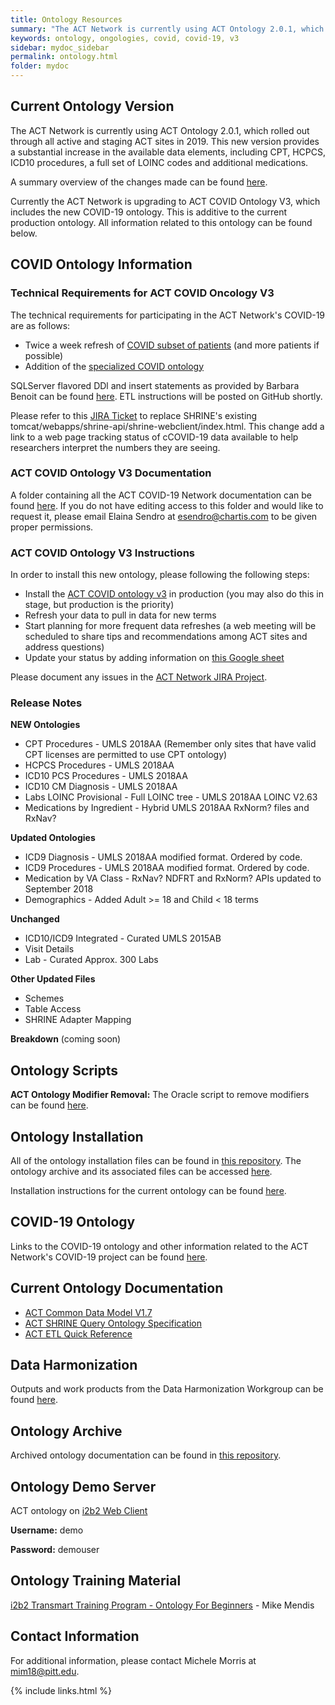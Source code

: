 ```yaml
---
title: Ontology Resources
summary: "The ACT Network is currently using ACT Ontology 2.0.1, which rolled out through all active and staging ACT sites to better meet the needs of clinical investigators and CTSA hubs. In June 2020, the ACT COVID Ontology V3 was also released, which contains the new COVID-19 ontology."
keywords: ontology, ongologies, covid, covid-19, v3
sidebar: mydoc_sidebar
permalink: ontology.html
folder: mydoc
---
```


## Current Ontology Version
The ACT Network is currently using ACT Ontology 2.0.1, which rolled out through all active and staging ACT sites in 2019. This new version provides a substantial increase in the available data elements, including CPT, HCPCS, ICD10 procedures, a full set of LOINC codes and additional medications. 

A summary overview of the changes made can be found [here](https://www.actnetwork.us/Global/FileLib/PDFs/ACT_ONTOLOGY_V2.0.1_final.pdf).

Currently the ACT Network is upgrading to ACT COVID Ontology V3, which includes the new COVID-19 ontology. This is additive to the current production ontology. All information related to this ontology can be found below.

## COVID Ontology Information

### Technical Requirements for ACT COVID Oncology V3
The technical requirements for participating in the ACT Network's COVID-19 are as follows:
*	Twice a week refresh of [COVID subset of patients](https://github.com/shyamvis/covid-phenotyping/blob/master/inclusion-criteria.md) (and more patients if possible)
*	Addition of the [specialized COVID ontology](https://github.com/shyamvis/covid-phenotyping)

SQLServer flavored DDl and insert statements as provided by Barbara Benoit can be found [here](https://github.com/shyamvis/covid-phenotyping/blob/master/ACT_COVID19_Mart_Ont_SSMS.sql). ETL instructions will be posted on GitHub shortly.

Please refer to this [JIRA Ticket](https://actnetwork.atlassian.net/projects/ACT/issues/ACT-396?filter=addedrecently&orderby=created%20DESC) to replace SHRINE's existing tomcat/webapps/shrine-api/shrine-webclient/index.html. This change add a link to a web page tracking status of cCOVID-19 data available to help researchers interpret the numbers they are seeing.

### ACT COVID Ontology V3 Documentation
A folder containing all the ACT COVID-19 Network documentation can be found [here](https://drive.google.com/open?id=1TetKe3JFxpPCjN0DvV7xssZEhCV8_Zu4). If you do not have editing access to this folder and would like to request it, please email Elaina Sendro at <esendro@chartis.com> to be given proper permissions. 

### ACT COVID Ontology V3  Instructions
In order to install this new ontology, please following the following steps:
*	Install the [ACT COVID ontology v3](https://github.com/shyamvis/ACT-COVID-Ontology) in production (you may also do this in stage, but production is the priority)
*	Refresh your data to pull in data for new terms 
*	Start planning for more frequent data refreshes (a web meeting will be scheduled to share tips and recommendations among ACT sites and address questions)
*  Update your status by adding information on [this Google sheet](https://docs.google.com/spreadsheets/d/12M4mKR0qdvPrruFX5qWCcWHAqPB3B5HGxd12l2bQmJY/edit)

Please document any issues in the [ACT Network JIRA Project](https://actnetwork.atlassian.net/projects/ACT/summary).

### **Release Notes**
**NEW Ontologies**
* CPT Procedures - UMLS 2018AA (Remember only sites that have valid CPT licenses are permitted to use CPT ontology) 
* HCPCS Procedures - UMLS 2018AA 
* ICD10 PCS Procedures - UMLS 2018AA 
* ICD10 CM Diagnosis - UMLS 2018AA 
* Labs LOINC Provisional - Full LOINC tree - UMLS 2018AA LOINC V2.63 
* Medications by Ingredient - Hybrid UMLS 2018AA RxNorm? files and RxNav? 

**Updated Ontologies**
* ICD9 Diagnosis - UMLS 2018AA modified format. Ordered by code. 
* ICD9 Procedures - UMLS 2018AA modified format. Ordered by code. 
* Medication by VA Class - RxNav? NDFRT and RxNorm? APIs updated to September 2018 
* Demographics - Added Adult >= 18 and Child < 18 terms 

**Unchanged**
* ICD10/ICD9 Integrated - Curated UMLS 2015AB 
* Visit Details 
* Lab - Curated Approx. 300 Labs 

**Other Updated Files** 
* Schemes 
* Table Access 
* SHRINE Adapter Mapping 

**Breakdown** (coming soon) 

## Ontology Scripts
**ACT Ontology Modifier Removal:** The Oracle script to remove modifiers can be found [here](https://pitt.box.com/s/zqnavsqx9j01dl2xtue9zsv4es43bh4a).

## Ontology Installation 
All of the ontology installation files can be found in [this repository](https://pitt.box.com/s/qoj5afssw4oz3v27ipmfidhitmgya9nt). The ontology archive and its associated files can be accessed [here](https://pitt.box.com/s/puou2vkwy371gv2mfypadjplymb14gvd).

Installation instructions for the current ontology can be found [here](https://pitt.box.com/s/jf2mupczvclzzxtmfvdd6pn1bytg1z1v).

## COVID-19 Ontology
Links to the COVID-19 ontology and other information related to the ACT Network's COVID-19 project can be found [here](https://dbmi-pitt.github.io/ACT-Network/test.html#covid-19-ontology).

## Current Ontology Documentation
* [ACT Common Data Model V1.7](https://pitt.box.com/s/nuoueqadkcuhq6oqxbg3rsmg0kcaqcyo)
* [ACT SHRINE Query Ontology Specification](https://pitt.box.com/s/ovkqhwhg6hhqv83hqp522wix0hsysr2k) 
* [ACT ETL Quick Reference](https://pitt.box.com/s/eg528mhbwb20fnp5mntgf5une8rv7zcp)

## Data Harmonization
Outputs and work products from the Data Harmonization Workgroup can be found [here](/ACT-Network/data_harmonization.html).

## Ontology Archive
Archived ontology documentation can be found in [this repository](https://pitt.box.com/s/puou2vkwy371gv2mfypadjplymb14gvd).

## Ontology Demo Server
ACT ontology on [i2b2 Web Client ](http://dbmi-ncats-test01.dbmi.pitt.edu/webclient/)

**Username:** demo 

**Password:** demouser 

## Ontology Training Material
[i2b2 Transmart Training Program - Ontology For Beginners](https://www.youtube.com/watch?v=0gF2yt1NBls&feature=youtu.be) - Mike Mendis

## Contact Information
For additional information, please contact Michele Morris at <mim18@pitt.edu>.


{% include links.html %}
